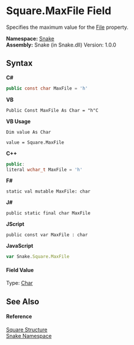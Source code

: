 # Square.MaxFile Field
 

Specifies the maximum value for the <a href="P_Snake_Square_File">File</a> property.

**Namespace:**&nbsp;<a href="N_Snake">Snake</a><br />**Assembly:**&nbsp;Snake (in Snake.dll) Version: 1.0.0

## Syntax

**C#**<br />
``` C#
public const char MaxFile = 'h'
```

**VB**<br />
``` VB
Public Const MaxFile As Char = "h"C
```

**VB Usage**<br />
``` VB Usage
Dim value As Char

value = Square.MaxFile

```

**C++**<br />
``` C++
public:
literal wchar_t MaxFile = 'h'
```

**F#**<br />
``` F#
static val mutable MaxFile: char
```

**J#**<br />
``` J#
public static final char MaxFile
```

**JScript**<br />
``` JScript
public const var MaxFile : char
```

**JavaScript**<br />
``` JavaScript
var Snake.Square.MaxFile
```


#### Field Value
Type: <a href="https://docs.microsoft.com/dotnet/api/system.char" target="_blank" rel="noopener noreferrer">Char</a>

## See Also


#### Reference
<a href="T_Snake_Square">Square Structure</a><br /><a href="N_Snake">Snake Namespace</a><br />